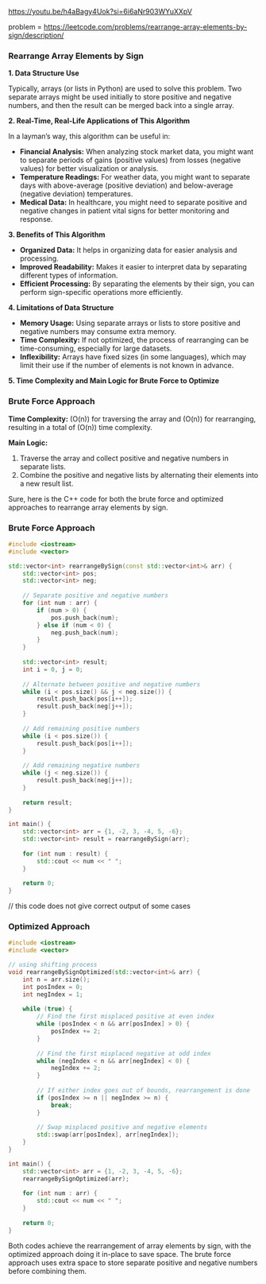 https://youtu.be/h4aBagy4Uok?si=6i6aNr903WYuXXpV

problem = https://leetcode.com/problems/rearrange-array-elements-by-sign/description/

### Rearrange Array Elements by Sign

**1. Data Structure Use**

Typically, arrays (or lists in Python) are used to solve this problem. Two separate arrays might be used initially to store positive and negative numbers, and then the result can be merged back into a single array.

**2. Real-Time, Real-Life Applications of This Algorithm**

In a layman’s way, this algorithm can be useful in:

- **Financial Analysis:** When analyzing stock market data, you might want to separate periods of gains (positive values) from losses (negative values) for better visualization or analysis.
- **Temperature Readings:** For weather data, you might want to separate days with above-average (positive deviation) and below-average (negative deviation) temperatures.
- **Medical Data:** In healthcare, you might need to separate positive and negative changes in patient vital signs for better monitoring and response.

**3. Benefits of This Algorithm**

- **Organized Data:** It helps in organizing data for easier analysis and processing.
- **Improved Readability:** Makes it easier to interpret data by separating different types of information.
- **Efficient Processing:** By separating the elements by their sign, you can perform sign-specific operations more efficiently.

**4. Limitations of Data Structure**

- **Memory Usage:** Using separate arrays or lists to store positive and negative numbers may consume extra memory.
- **Time Complexity:** If not optimized, the process of rearranging can be time-consuming, especially for large datasets.
- **Inflexibility:** Arrays have fixed sizes (in some languages), which may limit their use if the number of elements is not known in advance.

**5. Time Complexity and Main Logic for Brute Force to Optimize**

### Brute Force Approach

**Time Complexity:** \(O(n)\) for traversing the array and \(O(n)\) for rearranging, resulting in a total of \(O(n)\) time complexity.

**Main Logic:**

1. Traverse the array and collect positive and negative numbers in separate lists.
2. Combine the positive and negative lists by alternating their elements into a new result list.



Sure, here is the C++ code for both the brute force and optimized approaches to rearrange array elements by sign.

### Brute Force Approach

```cpp
#include <iostream>
#include <vector>

std::vector<int> rearrangeBySign(const std::vector<int>& arr) {
    std::vector<int> pos;
    std::vector<int> neg;
    
    // Separate positive and negative numbers
    for (int num : arr) {
        if (num > 0) {
            pos.push_back(num);
        } else if (num < 0) {
            neg.push_back(num);
        }
    }
    
    std::vector<int> result;
    int i = 0, j = 0;
    
    // Alternate between positive and negative numbers
    while (i < pos.size() && j < neg.size()) {
        result.push_back(pos[i++]);
        result.push_back(neg[j++]);
    }
    
    // Add remaining positive numbers
    while (i < pos.size()) {
        result.push_back(pos[i++]);
    }
    
    // Add remaining negative numbers
    while (j < neg.size()) {
        result.push_back(neg[j++]);
    }
    
    return result;
}

int main() {
    std::vector<int> arr = {1, -2, 3, -4, 5, -6};
    std::vector<int> result = rearrangeBySign(arr);
    
    for (int num : result) {
        std::cout << num << " ";
    }
    
    return 0;
}
```


// this code does not give correct output of some cases
### Optimized Approach

```cpp
#include <iostream>
#include <vector>

// using shifting process
void rearrangeBySignOptimized(std::vector<int>& arr) {
    int n = arr.size();
    int posIndex = 0;
    int negIndex = 1;
    
    while (true) {
        // Find the first misplaced positive at even index
        while (posIndex < n && arr[posIndex] > 0) {
            posIndex += 2;
        }
        
        // Find the first misplaced negative at odd index
        while (negIndex < n && arr[negIndex] < 0) {
            negIndex += 2;
        }
        
        // If either index goes out of bounds, rearrangement is done
        if (posIndex >= n || negIndex >= n) {
            break;
        }
        
        // Swap misplaced positive and negative elements
        std::swap(arr[posIndex], arr[negIndex]);
    }
}

int main() {
    std::vector<int> arr = {1, -2, 3, -4, 5, -6};
    rearrangeBySignOptimized(arr);
    
    for (int num : arr) {
        std::cout << num << " ";
    }
    
    return 0;
}
```

Both codes achieve the rearrangement of array elements by sign, with the optimized approach doing it in-place to save space. The brute force approach uses extra space to store separate positive and negative numbers before combining them.